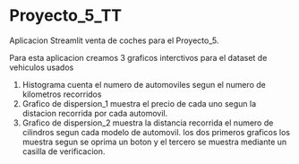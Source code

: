 # Proyecto_5_TT
Aplicacion Streamlit venta de coches para el Proyecto_5.

Para esta aplicacion creamos 3 graficos interctivos para el dataset de vehiculos usados 
1. Histograma
  cuenta el numero de automoviles segun el numero de kilometros recorridos
2. Grafico de dispersion_1
  muestra el precio de cada uno segun la distacion recorrida por cada automovil.
3. Grafico de dispersion_2
  muestra la distancia recorrida el numero de cilindros segun cada modelo de automovil.
los dos primeros graficos los muestra segun se oprima un boton y el tercero se muestra mediante un casilla de verificacion. 
